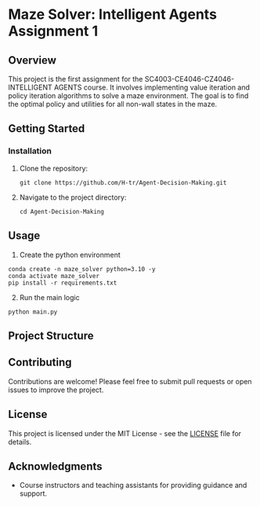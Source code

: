 # Maze Solver: Intelligent Agents Assignment 1

## Overview

This project is the first assignment for the SC4003-CE4046-CZ4046-INTELLIGENT AGENTS course. It involves implementing value iteration and policy iteration algorithms to solve a maze environment. The goal is to find the optimal policy and utilities for all non-wall states in the maze.

## Getting Started

### Installation

1. Clone the repository:
   ```
   git clone https://github.com/H-tr/Agent-Decision-Making.git
   ```
2. Navigate to the project directory:
   ```
   cd Agent-Decision-Making
   ```

## Usage

1. Create the python environment
```
conda create -n maze_solver python=3.10 -y
conda activate maze_solver
pip install -r requirements.txt
```

2. Run the main logic
```
python main.py
```

## Project Structure

## Contributing

Contributions are welcome! Please feel free to submit pull requests or open issues to improve the project.

## License

This project is licensed under the MIT License - see the [LICENSE](LICENSE) file for details.

## Acknowledgments

- Course instructors and teaching assistants for providing guidance and support.
